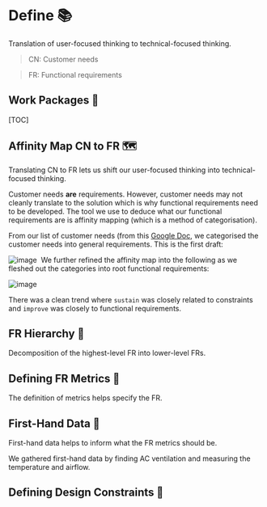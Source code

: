 # Define 📚

Translation of user-focused thinking to technical-focused thinking.

> CN: Customer needs

> FR: Functional requirements

## Work Packages 💼

[TOC]

## Affinity Map CN to FR 🗺

Translating CN to FR lets us shift our user-focused thinking into technical-focused thinking.

Customer needs **are** requirements. However, customer needs may not cleanly translate to the solution which is why functional requirements need to be developed. The tool we use to deduce what our functional requirements are is affinity mapping (which is a method of categorisation).

From our list of customer needs (from this [Google Doc](https://docs.google.com/document/d/1A06ONjj7tLm_xGvUQfQnWL-As_b0yvIB1bE-RqM8eos/edit), we categorised the customer needs into general requirements. This is the first draft:

![image](/uploads/c857e0656e816b1e27b3954e82ba3f33/image.png)
﻿
We further refined the affinity map into the following as we fleshed out the categories into root functional requirements:

![image](/uploads/00df7bfe86b16e6a648b62cf70f209d6/image.png)

There was a clean trend where `sustain` was closely related to constraints and `improve` was closely to functional requirements.

## FR Hierarchy 🌳

Decomposition of the highest-level FR into lower-level FRs.

## Defining FR Metrics 💯

The definition of metrics helps specify the FR.

## First-Hand Data 🥼

First-hand data helps to inform what the FR metrics should be.

We gathered first-hand data by finding AC ventilation and measuring the temperature and airflow.

## Defining Design Constraints 🛑

